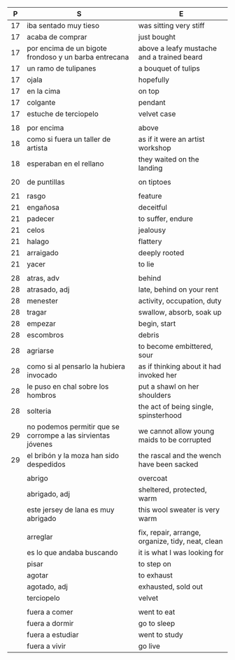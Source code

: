 
|P| S | E |
|-| - | - |
| 17 | iba sentado muy tieso | was sitting very stiff |
| 17 | acaba de comprar | just bought |
| 17 | por encima de un bigote frondoso y un barba entrecana  | above a leafy mustache and a trained beard |
| 17 | un ramo de tulipanes | a bouquet of tulips |
| 17 | ojala | hopefully |
| 17 | en la cima | on top |
| 17 | colgante | pendant |
| 17 | estuche de terciopelo | velvet case |
| | | |
| 18 | por encima | above |
| 18 | como si fuera un taller de artista | as if it were an artist workshop |
| 18 | esperaban en el rellano | they waited on the landing |
| | | |
| 20 | de puntillas | on tiptoes |
| | | |
| 21 | rasgo | feature |
| 21 | engañosa | deceitful |
| 21 | padecer | to suffer, endure |
| 21 | celos | jealousy |
| 21 | halago | flattery |
| 21 | arraigado | deeply rooted |
| 21 | yacer | to lie |
| | | |
| 28 | atras, adv | behind |  
| 28 | atrasado, adj | late, behind on your rent |
| 28 | menester | activity, occupation, duty |
| 28 | tragar | swallow, absorb, soak up |
| 28 | empezar | begin, start |
| 28 | escombros | debris |
| 28 | agriarse | to become embittered, sour|
| 28 | como si al pensarlo la hubiera invocado | as if thinking about it had invoked her |
| 28 | le puso en chal sobre los hombros | put a shawl on her shoulders |
| 28 | solteria | the act of being single, spinsterhood |
| 29 | no podemos permitir que se corrompe a las sirvientas jóvenes | we cannot allow young maids to be corrupted |
| 29 | el bribón y la moza han sido despedidos | the rascal and the wench have been sacked |
| | | |
| | abrigo | overcoat |
| | abrigado, adj | sheltered, protected, warm |
| | este jersey de lana es muy abrigado | this wool sweater is very warm |
| | | |
| | arreglar | fix, repair, arrange, organize, tidy, neat, clean |
| | es lo que andaba buscando | it is what I was looking for |
| | pisar | to step on |
| | agotar | to exhaust |
| | agotado, adj | exhausted, sold out |
| | terciopelo | velvet |
| | | |
| | fuera a comer | went to eat |
| | fuera a dormir | go to sleep |
| | fuera a estudiar | went to study |
| | fuera a vivir | go live |
